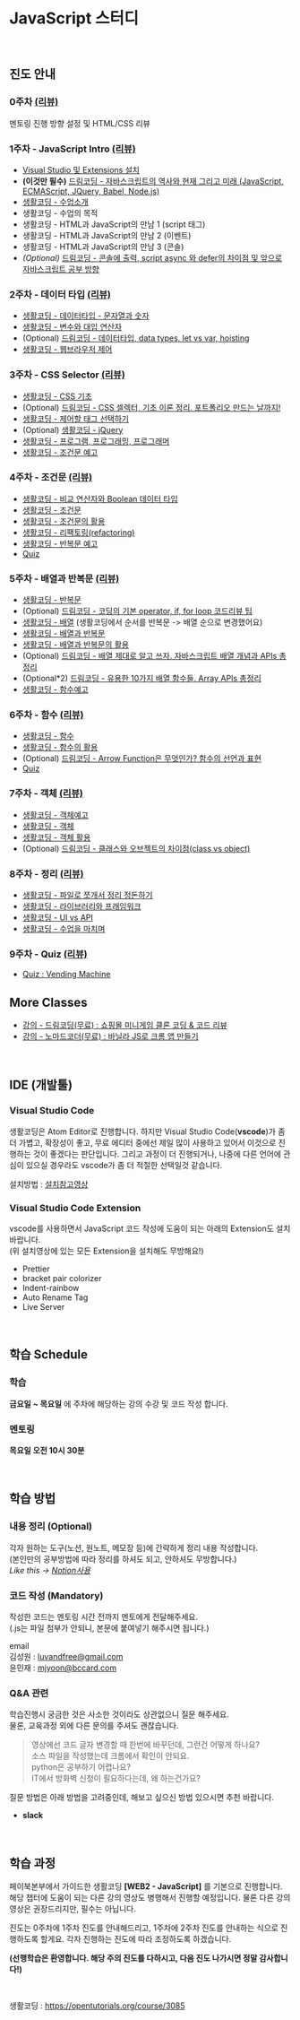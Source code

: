 # JavaScript 스터디

<br>

## 진도 안내

### 0주차 [(리뷰)](https://luvandfree.github.io/javascript-study/docs/course/00.html)

멘토링 진행 방향 설정 및 HTML/CSS 리뷰

### 1주차 - JavaScript Intro [(리뷰)](https://luvandfree.github.io/javascript-study/docs/course/01.html)

- [Visual Studio 및 Extensions 설치](https://youtu.be/bS9yTI2fC0w)
- **(이것만 필수)** [드림코딩 - 자바스크립트의 역사와 현재 그리고 미래 (JavaScript, ECMAScript, JQuery, Babel, Node.js)](https://youtu.be/wcsVjmHrUQg)
- [생활코딩 - 수업소개](https://opentutorials.org/course/3085)
- 생활코딩 - 수업의 목적
- 생활코딩 - HTML과 JavaScript의 만남 1 (script 태그)
- 생활코딩 - HTML과 JavaScript의 만남 2 (이벤트)
- 생활코딩 - HTML과 JavaScript의 만남 3 (콘솔)
- _(Optional)_ [드림코딩 - 콘솔에 출력, script async 와 defer의 차이점 및 앞으로 자바스크립트 공부 방향](https://youtu.be/tJieVCgGzhs)

### 2주차 - 데이터 타입 [(리뷰)](https://luvandfree.github.io/javascript-study/docs/course/02.html)

- [생활코딩 - 데이터타입 - 문자열과 숫자](https://opentutorials.org/course/3085/18870)
- [생활코딩 - 변수와 대입 연산자](https://opentutorials.org/course/3085/18871)
- (Optional) [드림코딩 - 데이터타입, data types, let vs var, hoisting](https://youtu.be/OCCpGh4ujb8)
- [생활코딩 - 웹브라우저 제어](https://opentutorials.org/course/3085/18872)

### 3주차 - CSS Selector [(리뷰)](https://luvandfree.github.io/javascript-study/docs/course/03.html)

- [생활코딩 - CSS 기초](https://opentutorials.org/course/3085/18789)
- (Optional) [드림코딩 - CSS 셀렉터, 기초 이론 정리. 포트폴리오 만드는 날까지!](https://youtu.be/gGebK7lWnCk)
- [생활코딩 - 제어할 태그 선택하기](https://opentutorials.org/course/3085/18792)
- (Optional) [생활코딩 - jQuery](https://opentutorials.org/course/1375/6630)
- [생활코딩 - 프로그램, 프로그래밍, 프로그래머](https://opentutorials.org/course/3085/18876)
- [생활코딩 - 조건문 예고](https://opentutorials.org/course/3085/18879)

### 4주차 - 조건문 [(리뷰)](https://luvandfree.github.io/javascript-study/docs/course/04.html)

- [생활코딩 - 비교 연산자와 Boolean 데이터 타입](https://opentutorials.org/course/3085/18798)
- [생활코딩 - 조건문](https://opentutorials.org/course/3085/18800)
- [생활코딩 - 조건문의 활용](https://opentutorials.org/course/3085/18878)
- [생활코딩 - 리팩토링(refactoring)](https://opentutorials.org/course/3085/18801)
- [생활코딩 - 반복문 예고](https://opentutorials.org/course/3085/18881)
- [Quiz](https://luvandfree.github.io/javascript-study/quiz/01_conditional/quiz_01.html)

### 5주차 - 배열과 반복문 [(리뷰)](https://luvandfree.github.io/javascript-study/docs/course/05.html)

- [생활코딩 - 반복문](https://opentutorials.org/course/3085/18827)
- (Optional) [드림코딩 - 코딩의 기본 operator, if, for loop 코드리뷰 팁](https://youtu.be/YBjufjBaxHo)
- [생활코딩 - 배열](https://opentutorials.org/course/3085/18825) (생활코딩에서 순서를 반복문 -> 배열 순으로 변경했어요)
- [생활코딩 - 배열과 반복문](https://opentutorials.org/course/3085/18828)
- [생활코딩 - 배열과 반복문의 활용](https://opentutorials.org/course/3085/18850)
- (Optional) [드림코딩 - 배열 제대로 알고 쓰자. 자바스크립트 배열 개념과 APIs 총정리](https://youtu.be/yOdAVDuHUKQ)
- (Optional\*2) [드림코딩 - 유용한 10가지 배열 함수들. Array APIs 총정리](https://youtu.be/3CUjtKJ7PJg)
- [생활코딩 - 함수예고](https://opentutorials.org/course/3085/18882)

### 6주차 - 함수 [(리뷰)](https://luvandfree.github.io/javascript-study/docs/course/06.html)

- [생활코딩 - 함수](https://opentutorials.org/course/3085/18851)
- [생활코딩 - 함수의 활용](https://opentutorials.org/course/3085/18883)
- (Optional) [드림코딩 - Arrow Function은 무엇인가? 함수의 선언과 표현](https://youtu.be/e_lU39U-5bQ)
- [Quiz](https://luvandfree.github.io/javascript-study/quiz/02_array_loop/quiz_02.html)

### 7주차 - 객체 [(리뷰)](https://luvandfree.github.io/javascript-study/docs/course/07.html)

- [생활코딩 - 객체예고](https://opentutorials.org/course/3085/18884)
- [생활코딩 - 객체](https://opentutorials.org/course/3085/18853)
- [생활코딩 - 객체 활용](https://opentutorials.org/course/3085/18885)
- (Optional) [드림코딩 - 클래스와 오브젝트의 차이점(class vs object)](https://youtu.be/_DLhUBWsRtw)

### 8주차 - 정리 [(리뷰)](https://luvandfree.github.io/javascript-study/docs/course/08.html)

- [생활코딩 - 파일로 쪼개서 정리 정돈하기](https://opentutorials.org/course/3085/18856)
- [생활코딩 - 라이브러리와 프래임워크](https://opentutorials.org/course/3085/18886)
- [생활코딩 - UI vs API](https://opentutorials.org/course/3085/18887)
- [생활코딩 - 수업을 마치며](https://opentutorials.org/course/3085/18888)

### 9주차 - Quiz [(리뷰)](https://luvandfree.github.io/javascript-study/docs/course/09.html)

- [Quiz : Vending Machine](https://luvandfree.github.io/javascript-study/quiz/03_vending_machine/quiz_03.html)

## More Classes

- [강의 - 드림코딩(무료) : 쇼핑몰 미니게임 클론 코딩 & 코드 리뷰](https://academy.dream-coding.com/courses/mini-shopping)
- [강의 - 노마드코더(무료) : 바닐라 JS로 크롬 앱 만들기](https://nomadcoders.co/javascript-for-beginners)

<br>

## IDE (개발툴)

### Visual Studio Code

생활코딩은 Atom Editor로 진행합니다. 하지만 Visual Studio Code(**vscode**)가 좀 더 가볍고, 확장성이 좋고, 무료 에디터 중에선 제일 많이 사용하고 있어서 이것으로 진행하는 것이 좋겠다는 판단입니다. 그리고 과정이 더 진행되거나, 나중에 다른 언어에 관심이 있으실 경우라도 vscode가 좀 더 적절한 선택일것 같습니다.

설치방법 : [설치참고영상](https://youtu.be/bS9yTI2fC0w)

### Visual Studio Code Extension

vscode를 사용하면서 JavaScript 코드 작성에 도움이 되는 아래의 Extension도 설치바랍니다.  
(위 설치영상에 있는 모든 Extension을 설치해도 무방해요!)

- Prettier
- bracket pair colorizer
- Indent-rainbow
- Auto Rename Tag
- Live Server

<br>

## 학습 Schedule

### 학습

**금요일 ~ 목요일** 에 주차에 해당하는 강의 수강 및 코드 작성 합니다.

### 멘토링

**목요일 오전 10시 30분**

<br>

## 학습 방법

### 내용 정리 (Optional)

각자 원하는 도구(노션, 원노트, 메모장 등)에 간략하게 정리 내용 작성합니다.  
(본인만의 공부방법에 따라 정리를 하셔도 되고, 안하셔도 무방합니다.)  
_Like this -> [Notion사용](https://bony-loaf-5cb.notion.site/JavaScript-15a1a798754b42f59d553605a1f60804)_

### 코드 작성 (Mandatory)

작성한 코드는 멘토링 시간 전까지 멘토에게 전달해주세요.  
(.js는 파일 첨부가 안되니, 본문에 붙여넣기 해주시면 됩니다.)

email  
김성원 : luvandfree@gmail.com  
윤민재 : mjyoon@bccard.com

### Q&A 관련

학습진행시 궁금한 것은 사소한 것이라도 상관없으니 질문 해주세요.  
물론, 교육과정 외에 다른 문의를 주셔도 괜찮습니다.

> 영상에선 코드 글자 변경할 때 한번에 바꾸던데, 그런건 어떻게 하나요?  
> 소스 파일을 작성했는데 크롬에서 확인이 안되요.  
> python은 공부하기 어렵나요?  
> IT에서 방화벽 신청이 필요하다는데, 왜 하는건가요?

질문 방법은 아래 방법을 고려중인데, 해보고 싶으신 방법 있으시면 추천 바랍니다.

- **slack**

<br>

## 학습 과정

페이북본부에서 가이드한 생활코딩 **[WEB2 - JavaScript]** 를 기본으로 진행합니다.  
해당 챕터에 도움이 되는 다른 강의 영상도 병행해서 진행할 예정입니다. 물론 다른 강의 영상은 권장드리지만, 필수는 아닙니다.

진도는 0주차에 1주차 진도를 안내해드리고, 1주차에 2주차 진도를 안내하는 식으로 진행하도록 할게요. 각자 진행하는 진도에 따라 조정하도록 하겠습니다.

**(선행학습은 환영합니다. 해당 주의 진도를 다하시고, 다음 진도 나가시면 정말 감사합니다!)**

<br>

생활코딩 : <https://opentutorials.org/course/3085>
